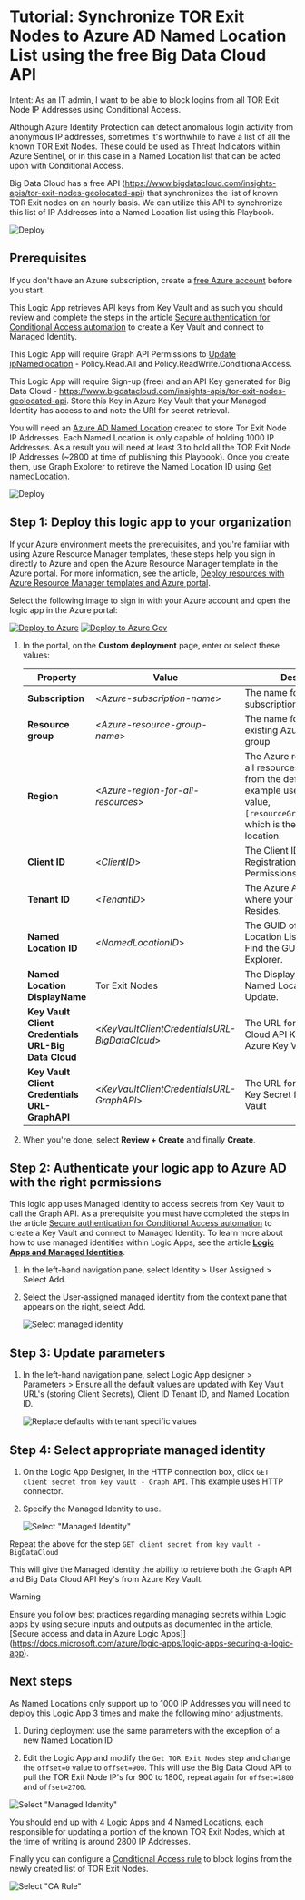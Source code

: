 # Tutorial: Synchronize TOR Exit Nodes to Azure AD Named Location List using the free Big Data Cloud API

Intent: As an IT admin, I want to be able to block logins from all TOR Exit Node IP Addresses using Conditional Access.

Although Azure Identity Protection can detect anomalous login activity from anonymous IP addresses, sometimes it's worthwhile to have a list of all the known TOR Exit Nodes. These could be used as Threat Indicators within Azure Sentinel, or in this case in a Named Location list that can be acted upon with Conditional Access.

Big Data Cloud has a free API (https://www.bigdatacloud.com/insights-apis/tor-exit-nodes-geolocated-api) that synchronizes the list of known TOR Exit nodes on an hourly basis. We can utilize this API to synchronize this list of IP Addresses into a Named Location list using this Playbook.

   ![Deploy](./media/namedLocation.PNG)

## Prerequisites

If you don't have an Azure subscription, create a [free Azure account](https://azure.microsoft.com/free/?WT.mc_id=A261C142F) before you start.

This Logic App retrieves API keys from Key Vault and as such you should review and complete the steps in the article [Secure authentication for Conditional Access automation](https://github.com/Azure-Samples/azure-ad-conditional-access-apis/blob/main/00-prereq/readme.md) to create a Key Vault and connect to Managed Identity.

This Logic App will require Graph API Permissions to [Update ipNamedlocation](https://docs.microsoft.com/graph/api/ipnamedlocation-update?view=graph-rest-1.0&tabs=http) - Policy.Read.All and Policy.ReadWrite.ConditionalAccess.

This Logic App will require Sign-up (free) and an API Key generated for Big Data Cloud - https://www.bigdatacloud.com/insights-apis/tor-exit-nodes-geolocated-api. Store this Key in Azure Key Vault that your Managed Identity has access to and note the URI for secret retrieval.

You will need an [Azure AD Named Location](https://docs.microsoft.com/azure/active-directory/reports-monitoring/quickstart-configure-named-locations) created to store Tor Exit Node IP Addresses. Each Named Location is only capable of holding 1000 IP Addresses. As a result you will need at least 3 to hold all the TOR Exit Node IP Addresses (~2800 at time of publishing this Playbook). Once you create them, use Graph Explorer to retireve the Named Location ID using [Get namedLocation](https://docs.microsoft.com/graph/api/namedlocation-get?view=graph-rest-1.0&tabs=http).

![Deploy](./media/GraphExplorer.PNG)

## Step 1: Deploy this logic app to your organization

If your Azure environment meets the prerequisites, and you're familiar with using Azure Resource Manager templates, these steps help you sign in directly to Azure and open the Azure Resource Manager template in the Azure portal. For more information, see the article, [Deploy resources with Azure Resource Manager templates and Azure portal](https://docs.microsoft.com/azure/azure-resource-manager/templates/overview).

Select the following image to sign in with your Azure account and open the logic app in the Azure portal:

   [![Deploy to Azure](https://aka.ms/deploytoazurebutton)](https://portal.azure.com/#create/Microsoft.Template/uri/https%3A%2F%2Fraw.githubusercontent.com%2FSCStelz%2FAzure-Sentinel%2Fmaster%2FPlaybooks%2FUpdate-NamedLocations-TOR%2Fazuredeploy.json) [![Deploy to Azure Gov](https://aka.ms/deploytoazuregovbutton)](https://portal.azure.us/#create/Microsoft.Template/uri/https%3A%2F%2Fraw.githubusercontent.com%2FSCStelz%2FAzure-Sentinel%2Fmaster%2FPlaybooks%2FUpdate-NamedLocations-TOR%2Fazuredeploy.json)

1. In the portal, on the **Custom deployment** page, enter or select these values:

   | Property | Value | Description |
   |----------|-------|-------------|
   | **Subscription** | <*Azure-subscription-name*> | The name for the Azure subscription to use |
   | **Resource group** | <*Azure-resource-group-name*> | The name for a new or existing Azure resource group |
   | **Region** |  <*Azure-region-for-all-resources*> | The Azure region to use for all resources, if different from the default value. This example uses the default value, `[resourceGroup().location]`, which is the resource group location. |
   | **Client ID** | <*ClientID*> | The Client ID of your App Registration with Graph API Permissions.|
   | **Tenant ID** | <*TenantID*> | The Azure AD Tenant ID where your App Registration Resides.|
   | **Named Location ID** | <*NamedLocationID*> | The GUID of your Named Location List to Update - Find the GUID with Graph Explorer.|
   | **Named Location DisplayName** | Tor Exit Nodes | The Display Name of your Named Location List to Update.|
   | **Key Vault Client Credentials URL-Big Data Cloud** | <*KeyVaultClientCredentialsURL-BigDataCloud*> | The URL for your Big Data Cloud API Key Secret from Azure Key Vault|
   | **Key Vault Client Credentials URL-GraphAPI** | <*KeyVaultClientCredentialsURL-GraphAPI*> | The URL for your Graph API Key Secret from Azure Key Vault|

1. When you're done, select **Review + Create** and finally **Create**.

## Step 2: Authenticate your logic app to Azure AD with the right permissions

This logic app uses Managed Identity to access secrets from Key Vault to call the Graph API. As a prerequisite you must have completed the steps in the article [Secure authentication for Conditional Access automation](https://github.com/Azure-Samples/azure-ad-conditional-access-apis/blob/main/00-prereq/readme.md) to create a Key Vault and connect to Managed Identity. To learn more about how to use managed identities within Logic Apps, see the article [**Logic Apps and Managed Identities**](https://docs.microsoft.com/azure/logic-apps/create-managed-service-identity).

1. In the left-hand navigation pane, select Identity > User Assigned > Select Add.

1. Select the User-assigned managed identity from the context pane that appears on the right, select Add.

   ![Select managed identity](./media/blueprint-mi-edit.png)

## Step 3: Update parameters

1. In the left-hand navigation pane, select Logic App designer > Parameters > Ensure all the default values are updated with Key Vault URL's (storing Client Secrets), Client ID Tenant ID, and Named Location ID.

   ![Replace defaults with tenant specific values](./media/parameters.png)

## Step 4: Select appropriate managed identity

1. On the Logic App Designer, in the HTTP connection box, click `GET client secret from key vault - Graph API`. This example uses HTTP connector.

2. Specify the Managed Identity to use.

   ![Select "Managed Identity"](./media/mi-new.png)

Repeat the above for the step `GET client secret from key vault - BigDataCloud`

This will give the Managed Identity the ability to retrieve both the Graph API and Big Data Cloud API Key's from Azure Key Vault.

> [!WARNING]
> Ensure you follow best practices regarding managing secrets within Logic apps by using secure inputs and outputs as documented in the article, [Secure access and data in Azure Logic Apps]](https://docs.microsoft.com/azure/logic-apps/logic-apps-securing-a-logic-app).

## Next steps

As Named Locations only support up to 1000 IP Addresses you will need to deploy this Logic App 3 times and make the following minor adjustments.

1. During deployment use the same parameters with the exception of a new Named Location ID

2. Edit the Logic App and modify the `Get TOR Exit Nodes` step and change the `offset=0` value to `offset=900`. This will use the Big Data Cloud API to pull the TOR Exit Node IP's for 900 to 1800, repeat again for `offset=1800` and `offset=2700`.

![Select "Managed Identity"](./media/exitNodes.png)

You should end up with 4 Logic Apps and 4 Named Locations, each responsible for updating a portion of the known TOR Exit Nodes, which at the time of writing is around 2800 IP Addresses.

Finally you can configure a [Conditional Access rule](https://docs.microsoft.com/azure/active-directory/conditional-access/concept-conditional-access-conditions#locations) to block logins from the newly created list of TOR Exit Nodes.

![Select "CA Rule"](./media/conditionalaccess.png)
